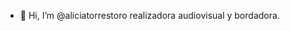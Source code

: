 - 👋 Hi, I’m @aliciatorrestoro realizadora audiovisual y bordadora. 

<!---
aliciatorrestoro/aliciatorrestoro is a ✨ special ✨ repository because its `README.md` (this file) appears on your GitHub profile.
You can click the Preview link to take a look at your changes.
--->
